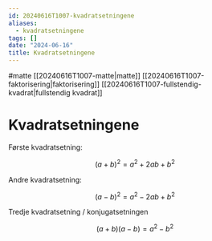 ```yaml
---
id: 20240616T1007-kvadratsetningene
aliases:
  - kvadratsetningene
tags: []
date: "2024-06-16"
title: Kvadratsetningene
---
```


#matte [[20240616T1007-matte|matte]] [[20240616T1007-faktorisering|faktorisering]] [[20240616T1007-fullstendig-kvadrat|fullstendig kvadrat]]

# Kvadratsetningene

Første kvadratsetning:

$$
(a+b)^{2} = a^{2} + 2ab + b^{2}
$$

Andre kvadratsetning:

$$
(a-b)^{2} = a^{2} - 2ab + b^{2}
$$

Tredje kvadratsetning / konjugatsetningen

$$
(a+b)(a-b) = a^{2} - b^{2}
$$
